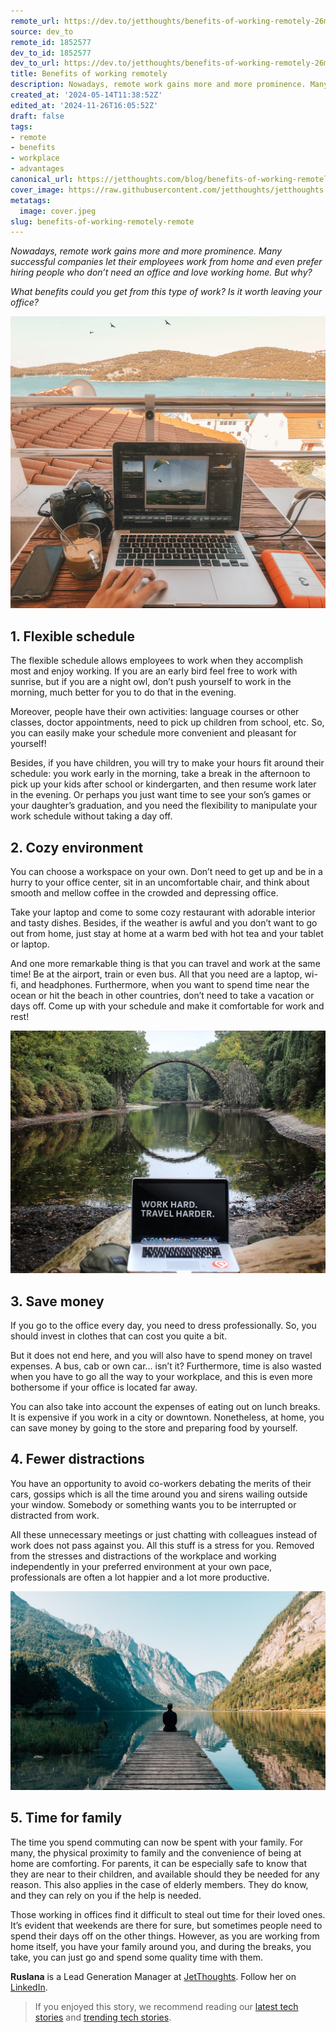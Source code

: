 ```yaml
---
remote_url: https://dev.to/jetthoughts/benefits-of-working-remotely-26ma
source: dev_to
remote_id: 1852577
dev_to_id: 1852577
dev_to_url: https://dev.to/jetthoughts/benefits-of-working-remotely-26ma
title: Benefits of working remotely
description: Nowadays, remote work gains more and more prominence. Many successful companies let their employees...
created_at: '2024-05-14T11:38:52Z'
edited_at: '2024-11-26T16:05:52Z'
draft: false
tags:
- remote
- benefits
- workplace
- advantages
canonical_url: https://jetthoughts.com/blog/benefits-of-working-remotely-remote/
cover_image: https://raw.githubusercontent.com/jetthoughts/jetthoughts.github.io/master/content/blog/benefits-of-working-remotely-remote/cover.jpeg
metatags:
  image: cover.jpeg
slug: benefits-of-working-remotely-remote
---
```

*Nowadays, remote work gains more and more prominence. Many successful companies let their employees work from home and even prefer hiring people who don’t need an office and love working home. But why?*

*What benefits could you get from this type of work? Is it worth leaving your office?*

![Photo by [Kornél Máhl](https://unsplash.com/@mahlkornel?utm_source=unsplash&utm_medium=referral&utm_content=creditCopyText) on [Unsplash](https://unsplash.com/search/photos/laptop-hotel?utm_source=unsplash&utm_medium=referral&utm_content=creditCopyText)](file_0.jpeg)

## 1. Flexible schedule

The flexible schedule allows employees to work when they accomplish most and enjoy working. If you are an early bird feel free to work with sunrise, but if you are a night owl, don’t push yourself to work in the morning, much better for you to do that in the evening.

Moreover, people have their own activities: language courses or other classes, doctor appointments, need to pick up children from school, etc. So, you can easily make your schedule more convenient and pleasant for yourself!

Besides, if you have children, you will try to make your hours fit around their schedule: you work early in the morning, take a break in the afternoon to pick up your kids after school or kindergarten, and then resume work later in the evening. Or perhaps you just want time to see your son’s games or your daughter’s graduation, and you need the flexibility to manipulate your work schedule without taking a day off.

## 2. Cozy environment

You can choose a workspace on your own. Don’t need to get up and be in a hurry to your office center, sit in an uncomfortable chair, and think about smooth and mellow coffee in the crowded and depressing office.

Take your laptop and come to some cozy restaurant with adorable interior and tasty dishes. Besides, if the weather is awful and you don’t want to go out from home, just stay at home at a warm bed with hot tea and your tablet or laptop.

And one more remarkable thing is that you can travel and work at the same time! Be at the airport, train or even bus. All that you need are a laptop, wi-fi, and headphones. Furthermore, when you want to spend time near the ocean or hit the beach in other countries, don’t need to take a vacation or days off. Come up with your schedule and make it comfortable for work and rest!

![Photo by [Manny Pantoja](https://unsplash.com/@mann_pantoja?utm_source=unsplash&utm_medium=referral&utm_content=creditCopyText) on [Unsplash](https://unsplash.com/search/photos/travel-laptop?utm_source=unsplash&utm_medium=referral&utm_content=creditCopyText)](file_1.jpeg)

## 3. Save money

If you go to the office every day, you need to dress professionally. So, you should invest in clothes that can cost you quite a bit.

But it does not end here, and you will also have to spend money on travel expenses. A bus, cab or own car… isn’t it? Furthermore, time is also wasted when you have to go all the way to your workplace, and this is even more bothersome if your office is located far away.

You can also take into account the expenses of eating out on lunch breaks. It is expensive if you work in a city or downtown. Nonetheless, at home, you can save money by going to the store and preparing food by yourself.

## 4. Fewer distractions

You have an opportunity to avoid co-workers debating the merits of their cars, gossips which is all the time around you and sirens wailing outside your window. Somebody or something wants you to be interrupted or distracted from work.

All these unnecessary meetings or just chatting with colleagues instead of work does not pass against you. All this stuff is a stress for you. Removed from the stresses and distractions of the workplace and working independently in your preferred environment at your own pace, professionals are often a lot happier and a lot more productive.

![Photo by [Simon Migaj](https://unsplash.com/@simonmigaj?utm_source=unsplash&utm_medium=referral&utm_content=creditCopyText) on [Unsplash](https://unsplash.com/search/photos/alone?utm_source=unsplash&utm_medium=referral&utm_content=creditCopyText)](file_2.jpeg)

## 5. Time for family

The time you spend commuting can now be spent with your family. For many, the physical proximity to family and the convenience of being at home are comforting. For parents, it can be especially safe to know that they are near to their children, and available should they be needed for any reason. This also applies in the case of elderly members. They do know, and they can rely on you if the help is needed.

Those working in offices find it difficult to steal out time for their loved ones. It’s evident that weekends are there for sure, but sometimes people need to spend their days off on the other things. However, as you are working from home itself, you have your family around you, and during the breaks, you take, you can just go and spend some quality time with them.

**Ruslana** is a Lead Generation Manager at [JetThoughts](https://www.jetthoughts.com/). Follow her on [LinkedIn](https://www.linkedin.com/in/ruslana-brykaliuk-970016135/).
> If you enjoyed this story, we recommend reading our [latest tech stories](https://jtway.co/latest) and [trending tech stories](https://jtway.co/trending).
